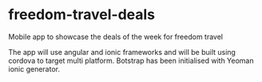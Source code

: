 # freedom-travel-deals
Mobile app to showcase the deals of the week for freedom travel

The app will use angular and ionic frameworks and will be built using cordova to target multi platform.
Botstrap has been initialised with Yeoman ionic generator.
